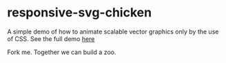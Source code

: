 # responsive-svg-chicken

A simple demo of how to animate scalable vector graphics only by the use of CSS.
See the full demo [here](http://mborgbrant.github.io/responsive-svg-chicken/)

Fork me. Together we can build a zoo.

